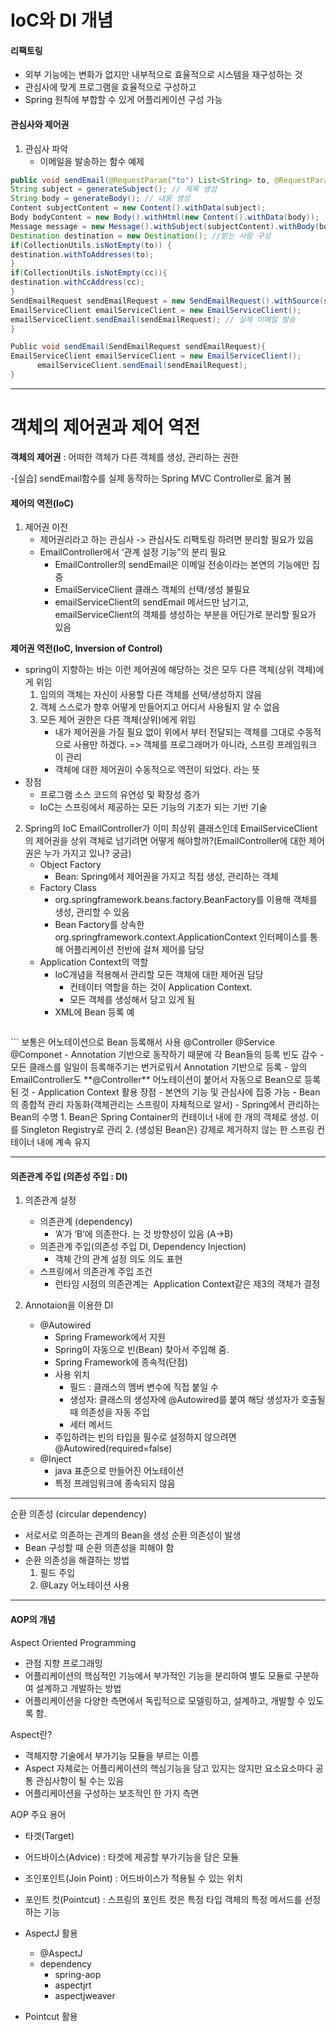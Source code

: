 
# IoC와 DI 개념

#### 리팩토링
- 외부 기능에는 변화가 없지만 내부적으로 효율적으로 시스템을 재구성하는 것
- 관심사에 맞게 프로그램을 효율적으로 구성하고
- Spring 원칙에 부합할 수 있게 어플리케이션 구성 가능
    

#### 관심사와 제어권

1. 관심사 파악
	- 이메일을 발송하는 함수 예제

```java
public void sendEmail(@RequestParam("to") List<String> to, @RequestParam("cc") List<String> cc){  
String subject = generateSubject(); // 제목 생성  
String body = generateBody(); // 내용 생성  
Content subjectContent = new Content().withData(subject);  
Body bodyContent = new Body().withHtml(new Content().withData(body));  
Message message = new Message().withSubject(subjectContent).withBody(bodyContent);  
Destination destination = new Destination(); //받는 사람 구성  
if(CollectionUtils.isNotEmpty(to)) {  
destination.withToAddresses(to);  
}  
if(CollectionUtils.isNotEmpty(cc)){  
destination.withCcAddress(cc);  
}  
SendEmailRequest sendEmailRequest = new SendEmailRequest().withSource(source).withDestination(destination).withMessage(message);  
EmailServiceClient emailServiceClient = new EmailServiceClient();  
emailServiceClient.sendEmail(sendEmailRequest); // 실제 이메일 발송  
}
```


```java
Public void sendEmail(SendEmailRequest sendEmailRequest){  
EmailServiceClient emailServiceClient = new EmailServiceClient();  
      emailServiceClient.sendEmail(sendEmailRequest);  
}
```


---

  
# 객체의 제어권과 제어 역전


**객체의 제어권**
: 어떠한 객체가 다른 객체를 생성, 관리하는 권한

-[실습] sendEmail함수를 실제 동작하는 Spring MVC Controller로 옮겨 봄

  

#### 제어의 역전(IoC)

1. 제어권 이전
	- 제어권리라고 하는 관심사 -> 관심사도 리팩토링 하려면 분리할 필요가 있음
	- EmailController에서 ‘관계 설정 기능”의 분리 필요
		- EmailController의 sendEmail은 이메일 전송이라는 본연의 기능에만 집중
		- EmailServiceClient 클래스 객체의 선택/생성 불필요
		- emailServiceClient의 sendEmail 메서드만 남기고, emailServiceClient의 객체를 생성하는 부분을 어딘가로 분리할 필요가 있음
    
**제어권 역전(IoC, Inversion of Control)**
- spring이 지향하는 바는 이런 제어권에 해당하는 것은 모두 다른 객체(상위 객체)에게 위임
	1. 임의의 객체는 자신이 사용할 다른 객체를 선택/생성하지 않음
	2. 객체 스스로가 향후 어떻게 만들어지고 어디서 사용될지 알 수 없음
	3. 모든 제어 권한은 다른 객체(상위)에게 위임
		- 내가 제어권을 가질 필요 없이 위에서 부터 전달되는 객체를 그대로 수동적으로 사용만 하겠다. => 객체를 프로그래머가 아니라, 스프링 프레임워크 이 관리
	    - 객체에 대한 제어권이 수동적으로 역전이 되었다. 라는 뜻
- 장점
	- 프로그램 소스 코드의 유연성 및 확장성 증가
	- IoC는 스프링에서 제공하는 모든 기능의 기초가 되는 기반 기술
    
2. Spring의 IoC
	EmailController가 이미 최상위 클래스인데 EmailServiceClient의 제어권을 상위 객체로 넘기려면 어떻게 해야할까?(EmailController에 대한 제어권은 누가 가지고 있나? 궁금)
	- Object Factory
		- Bean: Spring에서 제어권을 가지고 직접 생성, 관리하는 객체
	- Factory Class
		- org.springframework.beans.factory.BeanFactory를 이용해 객체를 생성, 관리할 수 있음
		- Bean Factory를 상속한 org.springframework.context.ApplicationContext 인터페이스를 통해 어플리케이션 전반에 걸쳐 제어를 담당
	- Application Context의 역할
		- IoC개념을 적용해서 관리할 모든 객체에 대한 제어권 담당
			- 컨테이터 역할을 하는 것이 Application Context. 
			- 모든 객체를 생성해서 담고 있게 됨
		- XML에 Bean 등록 예
		    ```xml
<bean id="emailServiceClient"       class="com.spring.mvcproject.service.EmailServiceClient">
</bean>
		    ```
		보통은 어노테이션으로 Bean 등록해서 사용
			@Controller @Service @Componet
	- Annotation 기반으로 동작하기 때문에 각 Bean들의 등록 빈도 감수
		- 모든 클래스를 일일이 등록해주기는 번거로워서 Annotation 기반으로 등록
		- 앞의 EmailController도 **@Controller** 어노테이션이 붙어서 자동으로 Bean으로 등록된 것
	- Application Context 활용 장점
		- 본연의 기능 및 관심사에 집중 가능
		- Bean의 종합적 관리 자동화(객체관리는 스프링이 자체적으로 알서)
	- Spring에서 관리하는 Bean의 수명
	    1. Bean은 Spring Container의 컨테이너 내에 한 개의 객체로 생성. 이를 Singleton Registry로 관리
	    2. (생성된 Bean은) 강제로 제거하지 않는 한 스프링 컨테이너 내에 계속 유지

---
#### 의존관계 주입 (의존성 주입 : DI) 

1. 의존관계 설정
	- 의존관계 (dependency)
		- ‘A’가 ‘B’에 의존한다. 는 것 방향성이 있음 (A->B)
	- 의존관계 주입(의존성 주입 DI, Dependency Injection)
		- 객체 간의 관계 설정 의도 의도 표현
	- 스프링에서 의존관계 주입 조건
		- 런타임 시점의 의존관계는  Application Context같은 제3의 객체가 결정

2. Annotaion을 이용한 DI
	- @Autowired
		- Spring Framework에서 지원
		- Spring이 자동으로 빈(Bean) 찾아서 주입해 줌.
		- Spring Framework에 종속적(단점)
		- 사용 위치
			- 필드 : 클래스의 멤버 변수에 직접 붙일 수
			- 생성자: 클래스의 생성자에 @Autowired를 붙여 해당 생성자가 호출될 때 의존성을 자동 주입
			- 세터 메서드 
		- 주입하려는 빈의 타입을 필수로 설정하지 않으려면  @Autowired(required=false)
	- @Inject
		- java 표준으로 만들어진 어노테이션
		- 특정 프레임워크에 종속되지 않음

---

순환 의존성 (circular dependency)

- 서로서로 의존하는 관계의 Bean을 생성 순환 의존성이 발생
- Bean 구성할 때 순환 의존성을 피해야 함
- 순환 의존성을 해결하는 방법
	1. 필드 주입
	2. @Lazy 어노테이션 사용

---

#### AOP의 개념

Aspect Oriented Programming
- 관점 지향 프로그래밍
- 어플리케이션의 핵심적인 기능에서 부가적인 기능을 분리하여 별도 모듈로 구분하여 설계하고 개발하는 방법
- 어플리케이션을 다양한 측면에서 독립적으로 모델링하고, 설계하고, 개발할 수 있도록 함.
    
Aspect란?
- 객체지향 기술에서 부가기능 모듈을 부르는 이름
- Aspect 자체로는 어플리케이션의 핵심기능을 담고 있지는 않지만 요소요소마다 공통 관심사항이 될 수는 있음
- 어플리케이션을 구성하는 보조적인 한 가지 측면
    
AOP 주요 용어
- 타겟(Target)
- 어드바이스(Advice) : 타겟에 제공할 부가기능을 담은 모듈
- 조인포인트(Join Point) : 어드바이스가 적용될 수 있는 위치
- 포인트 컷(Pointcut) : 스프링의 포인트 컷은 특정 타입 객체의 특정 메서드를 선정하는 기능

- AspectJ 활용
	- @AspectJ
	- dependency
		- spring-aop
		- aspectjrt
		- aspectjweaver
    
- Pointcut 활용

